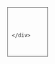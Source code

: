 <div style="display: inline-block; border: 1px solid; padding: 10px 40px 10px 10px; ">
	<div style="white-space: pre;">
		
	</div>
</div>